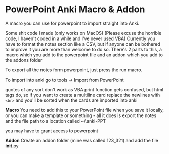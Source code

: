 # PowerPoint Anki Macro & Addon
A macro you can use for powerpoint to import straight into Anki. 

Some shit code I made (only works on MacOS)
(Please excuse the horrible code, I haven't coded in a while and I've never used VBA)
Currently you have to format the notes section like a CSV, but if anyone can be bothered to improve it you are more than welcome to do so.
There's 2 parts to this, a macro which you add to the powerpoint file and an addon which you add to the addons folder

To export all the notes form powerpoint, just press the run macro.

To import into anki go to tools -> Import from PowerPoint

quotes of any sort don't work as VBA print function gets confused, but html tags do, so if you want to create a multiline card replace the newlines with `<br>` and you'll be sorted when the cards are imported into anki

**Macro**
You need to add this to your PowerPoint file when you save it locally, or you can make a template or something - all it does is export the notes and the file path to a location called ~/.anki-PPT

you may have to grant access to powerpoint

**Addon**
Create an addon folder (mine was called 123_321) and add the file __init__.py

